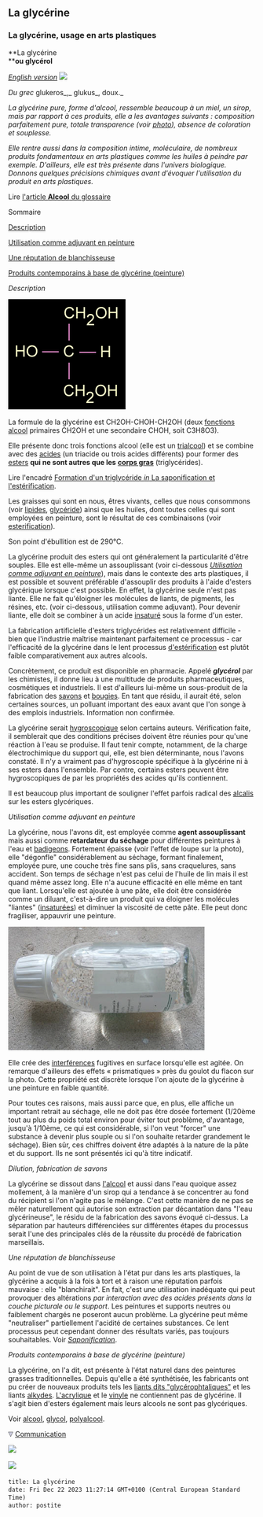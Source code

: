 ## La glycérine
### La glycérine, usage en arts plastiques
 **La glycérine  
****ou glycérol**

_[English version](english/glycerin.html) [![](https://cbonvin.fr/sites/www.artrealite.com/images/unionjack.jpg)](english/glycerin.html)_ 

_Du grec_ glukeros_,_ glukus_, doux._

_La glycérine pure, forme d'alcool, ressemble beaucoup à un miel, un sirop, mais par rapport à ces produits, elle a les avantages suivants : composition parfaitement pure, totale transparence (voir [photo](glycerine.html#photo)), absence de coloration et souplesse._

_Elle rentre aussi dans la composition intime, moléculaire, de nombreux produits fondamentaux en arts plastiques comme les huiles à peindre par exemple. D'ailleurs, elle est très présente dans l'univers biologique. Donnons quelques précisions chimiques avant d'évoquer l'utilisation du produit en arts plastiques._

Lire [l'article **Alcool** du glossaire](alcool.html)

Sommaire

[Description](glycerine.html#description)

[Utilisation comme adjuvant en peinture](glycerine.html#utilisationenpeinture)

[Une réputation de blanchisseuse](glycerine.html#reputationdeblanchisseuse)

[Produits contemporains à base de glycérine (peinture)](glycerine.html#produitscontemporainsabasedeglycerine)

_Description_

![](images/glycerine.gif)

La formule de la glycérine est CH2OH-CHOH-CH2OH (deux [fonctions alcool](alcool.html#fonctionsalcool) primaires CH2OH et une secondaire CHOH, soit C3H8O3). 

Elle présente donc trois fonctions alcool (elle est un [trialcool](polyalcoolpolyol.html)) et se combine avec des [acides](acides.html) (un triacide ou trois acides différents) pour former des [esters](ester.html) **qui ne sont autres que les** [**corps gras**](gras.html#corpsgras) (triglycérides).

Lire l'encadré [Formation d'un triglycéride _in_ La saponification et l'estérification](saponification.html#formationtriglyceride).

Les graisses qui sont en nous, êtres vivants, celles que nous consommons (voir [lipides](lipide.html), [glycéride](glyceride.html)) ainsi que les huiles, dont toutes celles qui sont employées en peinture, sont le résultat de ces combinaisons (voir [esterification](saponification.html#lesterification)).

Son point d'ébullition est de 290°C.

La glycérine produit des esters qui ont généralement la particularité d'être souples. Elle est elle-même un assouplissant (voir ci-dessous _[Utilisation comme adjuvant en peinture](glycerine.html#utilisationenpeinture)_), mais dans le contexte des arts plastiques, il est possible et souvent préférable d'assouplir des produits à l'aide d'esters glycérique lorsque c'est possible. En effet, la glycérine seule n'est pas liante. Elle ne fait qu'éloigner les molécules de liants, de pigments, les résines, etc. (voir ci-dessous, utilisation comme adjuvant). Pour devenir liante, elle doit se combiner à un acide [insaturé](saturation.html) sous la forme d'un ester.

La fabrication artificielle d'esters triglycérides est relativement difficile - bien que l'industrie maîtrise maintenant parfaitement ce processus - car l'efficacité de la glycérine dans le lent processus [d'estérification](saponification.html#lesterification) est plutôt faible comparativement aux autres alcools.

Concrètement, ce produit est disponible en pharmacie. Appelé _**glycérol**_ par les chimistes, il donne lieu à une multitude de produits pharmaceutiques, cosmétiques et industriels. Il est d'ailleurs lui-même un sous-produit de la fabrication des [savons](savon.html) et [bougies](ciredebougie.html). En tant que résidu, il aurait été, selon certaines sources, un polluant important des eaux avant que l'on songe à des emplois industriels. Information non confirmée.

La glycérine serait [hygroscopique](hygroscopique.html) selon certains auteurs. Vérification faite, il semblerait que des conditions précises doivent être réunies pour qu'une réaction à l'eau se produise. Il faut tenir compte, notamment, de la charge électrochimique du support qui, elle, est bien déterminante, nous l'avons constaté. Il n'y a vraiment pas d'hygroscopie spécifique à la glycérine ni à ses esters dans l'ensemble. Par contre, certains esters peuvent être hygroscopiques de par les propriétés des acides qu'ils contiennent.

Il est beaucoup plus important de souligner l'effet parfois radical des [alcalis](alcali.html) sur les esters glycériques.

_Utilisation comme adjuvant en peinture_

La glycérine, nous l'avons dit, est employée comme **agent assouplissant** mais aussi comme **retardateur du séchage** pour différentes peintures à l'eau et [badigeons](badigeon.html). Fortement épaisse (voir l'effet de loupe sur la photo), elle "dégonfle" considérablement au séchage, formant finalement, employée pure, une couche très fine sans plis, sans craquelures, sans accident. Son temps de séchage n'est pas celui de l'huile de lin mais il est quand même assez long. Elle n'a aucune efficacité en elle même en tant que liant. Lorsqu'elle est ajoutée à une pâte, elle doit être considérée comme un diluant, c'est-à-dire un produit qui va éloigner les molécules "liantes" ([insaturées](saturation.html)) et diminuer la viscosité de cette pâte. Elle peut donc fragiliser, appauvrir une peinture.

![](images/glycerineversionweb.jpg)

Elle crée des [interférences](chap08interferences.html) fugitives en surface lorsqu'elle est agitée. On remarque d'ailleurs des effets « prismatiques » près du goulot du flacon sur la photo. Cette propriété est discrète lorsque l'on ajoute de la glycérine à une peinture en faible quantité.

Pour toutes ces raisons, mais aussi parce que, en plus, elle affiche un important retrait au séchage, elle ne doit pas être dosée fortement (1/20ème tout au plus du poids total environ pour éviter tout problème, d'avantage, jusqu'à 1/10ème, ce qui est considérable, si l'on veut "forcer" une substance à devenir plus souple ou si l'on souhaite retarder grandement le séchage). Bien sûr, ces chiffres doivent être adaptés à la nature de la pâte et du support. Ils ne sont présentés ici qu'à titre indicatif.

_Dilution, fabrication de savons_

La glycérine se dissout dans [l'alcool](alcool.html) et aussi dans l'eau quoique assez mollement, à la manière d'un sirop qui a tendance à se concentrer au fond du récipient si l'on n'agite pas le mélange. C'est cette manière de ne pas se mêler naturellement qui autorise son extraction par décantation dans "l'eau glycérineuse", le résidu de la fabrication des savons évoqué ci-dessus. La séparation par hauteurs différenciées sur différentes étapes du processus serait l'une des principales clés de la réussite du procédé de fabrication marseillais.

_Une réputation de blanchisseuse_

Au point de vue de son utilisation à l'état pur dans les arts plastiques, la glycérine a acquis à la fois à tort et à raison une réputation parfois mauvaise : elle "blanchirait". En fait, c'est une utilisation inadéquate qui peut provoquer des altérations _par interaction avec des acides présents dans la couche picturale_ _ou le support_. Les peintures et supports neutres ou faiblement chargés ne poseront aucun problème. La glycérine peut même "neutraliser" partiellement l'acidité de certaines substances. Ce lent processus peut cependant donner des résultats variés, pas toujours souhaitables. Voir [_Saponification_](saponification.html).

_Produits contemporains à base de glycérine (peinture)_

La glycérine, on l'a dit, est présente à l'état naturel dans des peintures grasses traditionnelles. Depuis qu'elle a été synthétisée, les fabricants ont pu créer de nouveaux produits tels les [liants dits "glycérophtaliques"](glycerophtalique.html) et les liants [alkydes](alkydes.html). [L'acrylique](acryliquegloss.html) et le [vinyle](vinylegloss.html) ne contiennent pas de glycérine. Il s'agit bien d'esters également mais leurs alcools ne sont pas glycériques.

Voir [alcool](alcool.html), [glycol](glycol.html), [polyalcool](polyalcoolpolyol.html).



![](images/flechebas.gif) [Communication](http://www.artrealite.com/annonceurs.htm) 

[![](https://cbonvin.fr/sites/regie.artrealite.com/visuels/campagne1.png)](index-2.html#20131014)

![](https://cbonvin.fr/sites/regie.artrealite.com/visuels/campagne2.png)
```
title: La glycérine
date: Fri Dec 22 2023 11:27:14 GMT+0100 (Central European Standard Time)
author: postite
```
